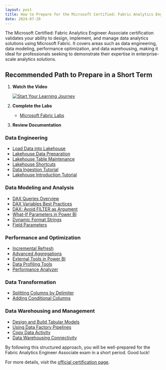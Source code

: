 ```yaml
---
layout: post
title: How to Prepare for the Microsoft Certified: Fabric Analytics Engineer Associate Exam
date: 2024-07-20
---
```


The Microsoft Certified: Fabric Analytics Engineer Associate certification validates your ability to design, implement, and manage data analytics solutions using Microsoft Fabric. It covers areas such as data engineering, data modeling, performance optimization, and data warehousing, making it ideal for professionals seeking to demonstrate their expertise in enterprise-scale analytics solutions.

## Recommended Path to Prepare in a Short Term

1. **Watch the Video**

   [![Start Your Learning Journey](https://img.youtube.com/vi/GbxVsi94DrE/0.jpg)](https://www.youtube.com/watch?v=GbxVsi94DrE)

2. **Complete the Labs**
   - [Microsoft Fabric Labs](https://microsoftlearning.github.io/mslearn-fabric/)

3. **Review Documentation**

### Data Engineering
- [Load Data into Lakehouse](https://learn.microsoft.com/en-gb/fabric/data-engineering/load-data-lakehouse)
- [Lakehouse Data Preparation](https://learn.microsoft.com/en-gb/fabric/data-engineering/tutorial-lakehouse-data-preparation)
- [Lakehouse Table Maintenance](https://learn.microsoft.com/en-gb/fabric/data-engineering/lakehouse-table-maintenance)
- [Lakehouse Shortcuts](https://learn.microsoft.com/en-gb/fabric/data-engineering/lakehouse-shortcuts)
- [Data Ingestion Tutorial](https://learn.microsoft.com/en-gb/fabric/data-engineering/tutorial-lakehouse-data-ingestion)
- [Lakehouse Introduction Tutorial](https://learn.microsoft.com/en-gb/fabric/data-engineering/tutorial-lakehouse-introduction)

### Data Modeling and Analysis
- [DAX Queries Overview](https://learn.microsoft.com/en-us/dax/dax-queries)
- [DAX Variables Best Practices](https://learn.microsoft.com/en-gb/dax/best-practices/dax-variables)
- [DAX: Avoid FILTER as Argument](https://learn.microsoft.com/en-gb/dax/best-practices/dax-avoid-avoid-filter-as-filter-argument)
- [What-If Parameters in Power BI](https://learn.microsoft.com/en-gb/power-bi/transform-model/desktop-what-if)
- [Dynamic Format Strings](https://learn.microsoft.com/en-gb/power-bi/create-reports/desktop-dynamic-format-strings)
- [Field Parameters](https://learn.microsoft.com/en-gb/power-bi/create-reports/power-bi-field-parameters)

### Performance and Optimization
- [Incremental Refresh](https://learn.microsoft.com/en-gb/power-bi/connect-data/incremental-refresh-xmla)
- [Advanced Aggregations](https://learn.microsoft.com/en-gb/power-bi/transform-model/aggregations-advanced#detect-whether-queries-hit-or-miss-aggregations)
- [External Tools in Power BI](https://learn.microsoft.com/en-gb/power-bi/transform-model/desktop-external-tools#featured-open-source-tools)
- [Data Profiling Tools](https://learn.microsoft.com/en-gb/power-query/data-profiling-tools)
- [Performance Analyzer](https://learn.microsoft.com/en-gb/power-bi/create-reports/desktop-performance-analyzer)

### Data Transformation
- [Splitting Columns by Delimiter](https://learn.microsoft.com/en-gb/power-query/split-columns-delimiter)
- [Adding Conditional Columns](https://learn.microsoft.com/en-gb/power-query/add-conditional-column)

### Data Warehousing and Management
- [Design and Build Tabular Models](https://learn.microsoft.com/en-gb/training/paths/design-build-tabular-models/)
- [Using Data Factory Pipelines](https://learn.microsoft.com/en-gb/training/modules/use-data-factory-pipelines-fabric/)
- [Copy Data Activity](https://learn.microsoft.com/en-gb/fabric/data-factory/copy-data-activity)
- [Data Warehousing Connectivity](https://learn.microsoft.com/en-gb/fabric/data-warehouse/connectivity)

By following this structured approach, you will be well-prepared for the Fabric Analytics Engineer Associate exam in a short period. Good luck!

For more details, visit the [official certification page](https://learn.microsoft.com/en-gb/credentials/certifications/fabric-analytics-engineer-associate//?practice-assessment-type=certification).
